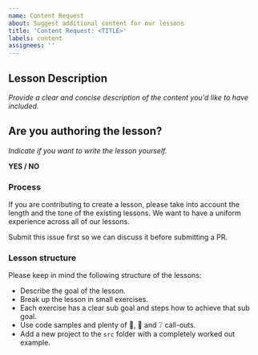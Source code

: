 ```yaml
---
name: Content Request
about: Suggest additional content for our lessons
title: 'Content Request: <TITLE>'
labels: content
assignees: ''
---
```

## Lesson Description

_Provide a clear and concise description of the content you'd like to have included._

## Are you authoring the lesson?

_Indicate if you want to write the lesson yourself._ 

__YES / NO__

### Process

If you are contributing to create a lesson, please take into account the length and the tone of the existing lessons. We want to have a uniform experience across all of our lessons.

Submit this issue first so we can discuss it before submitting a PR.

### Lesson structure

Please keep in mind the following structure of the lessons:

- Describe the goal of the lesson.
- Break up the lesson in small exercises.
- Each exercise has a clear sub goal and steps how to achieve that sub goal.
- Use code samples and plenty of 📝, 🔎 and ❔ call-outs.
- Add a new project to the `src` folder with a completely worked out example.